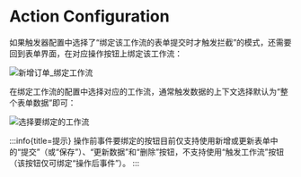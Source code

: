 # Action Configuration

如果触发器配置中选择了“绑定该工作流的表单提交时才触发拦截”的模式，还需要回到表单界面，在对应操作按钮上绑定该工作流：

![新增订单_绑定工作流](https://static-docs.nocobase.com/bae3931e60f9bcc51bbc222e40e891e5.png)

在绑定工作流的配置中选择对应的工作流，通常触发数据的上下文选择默认为“整个表单数据”即可：

![选择要绑定的工作流](https://static-docs.nocobase.com/78e2f023029bd570c91ee4cd19b7a0a7.png)

:::info{title=提示}
操作前事件要绑定的按钮目前仅支持使用新增或更新表单中的“提交”（或“保存”）、“更新数据”和“删除”按钮，不支持使用“触发工作流”按钮（该按钮仅可绑定“操作后事件”）。
:::
